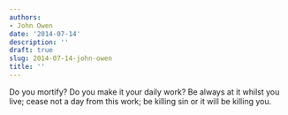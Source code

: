 ```yaml
---
authors:
- John Owen
date: '2014-07-14'
description: ''
draft: true
slug: 2014-07-14-john-owen
title: ''
---
```

Do you mortify? Do you make it your daily work? Be always at it whilst you live; cease not a day from this work; be killing sin or it will be killing you.




